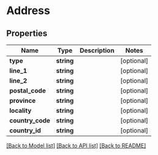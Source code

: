 # Address

## Properties

 Name             | Type       | Description | Notes      
------------------|------------|-------------|------------
 **type**         | **string** |             | [optional] 
 **line_1**       | **string** |             | [optional] 
 **line_2**       | **string** |             | [optional] 
 **postal_code**  | **string** |             | [optional] 
 **province**     | **string** |             | [optional] 
 **locality**     | **string** |             | [optional] 
 **country_code** | **string** |             | [optional] 
 **country_id**   | **string** |             | [optional] 

[[Back to Model list]](../../README.md#documentation-for-models) [[Back to API list]](../../README.md#documentation-for-api-endpoints) [[Back to README]](../../README.md)


